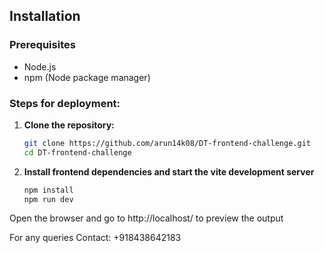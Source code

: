 ## Installation

### Prerequisites

-   Node.js
-   npm (Node package manager)

### Steps for deployment:

1. **Clone the repository:**

    ```sh
    git clone https://github.com/arun14k08/DT-frontend-challenge.git
    cd DT-frontend-challenge

    ```

2. **Install frontend dependencies and start the vite development server**
    ```sh
    npm install
    npm run dev
    ```

Open the browser and go to http://localhost/ to preview the output

For any queries Contact: +918438642183
